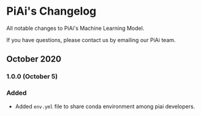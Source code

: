 # PiAi's Changelog

All notable changes to PiAi's Machine Learning Model.

If you have questions, please contact us by emailing our PiAi team.

## October 2020

### 1.0.0 (October 5)

### Added
* Added `env.yml` file to share conda environment among piai developers.
